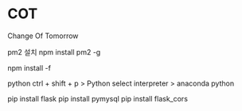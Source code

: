 # COT
Change Of Tomorrow

pm2 설치
npm install pm2 -g 

npm install -f

python 
ctrl + shift + p > Python select interpreter > anaconda python

pip install flask
pip install pymysql
pip install flask_cors
